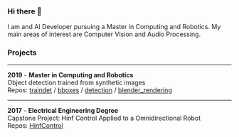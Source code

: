 ### Hi there 👋

I am and AI Developer pursuing a Master in Computing and Robotics.
My main areas of interest are Computer Vision and Audio Processing.

### Projects

---

**2019** - **Master in Computing and Robotics**  
    Object detection trained from synthetic images  
    Repos: [traindet](https://github.com/czrcbl/train_detection) / [bboxes](https://github.com/czrcbl/bboxes) / [detection](https://github.com/czrcbl/detection) / [blender_rendering](https://github.com/czrcbl/blender_rendering)

---

**2017** - **Electrical Engineering Degree**  
    Capstone Project: Hinf Control Applied to a Omnidirectional Robot  
    Repos: [HinfControl](https://github.com/czrcbl/hinfinity_project-omnidirectional_robot)

<!--
**czrcbl/czrcbl** is a ✨ _special_ ✨ repository because its `README.md` (this file) appears on your GitHub profile.

Here are some ideas to get you started:

- 🔭 I’m currently working on ...
- 🌱 I’m currently learning ...
- 👯 I’m looking to collaborate on ...
- 🤔 I’m looking for help with ...
- 💬 Ask me about ...
- 📫 How to reach me: ...
- 😄 Pronouns: ...
- ⚡ Fun fact: ...
-->
